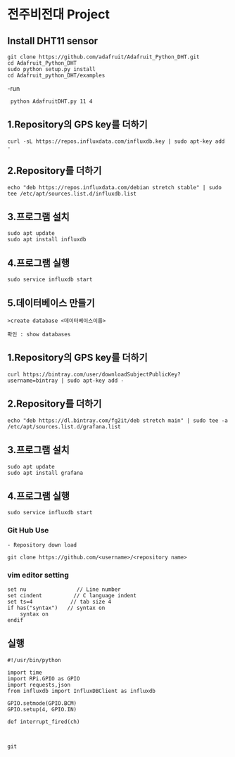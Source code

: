 # 전주비전대 Project

## Install DHT11 sensor
```
git clone https://github.com/adafruit/Adafruit_Python_DHT.git
cd Adafruit_Python_DHT
sudo python setup.py install
cd Adafruit_python_DHT/examples
```
   -run
   ```
    python AdafruitDHT.py 11 4
   ```
   
  ## 1.Repository의 GPS key를 더하기
```
curl -sL https://repos.influxdata.com/influxdb.key | sudo apt-key add -
```
  ## 2.Repository를 더하기
```
echo "deb https://repos.influxdata.com/debian stretch stable" | sudo tee /etc/apt/sources.list.d/influxdb.list
```
  ## 3.프로그램 설치
```
sudo apt update
sudo apt install influxdb
```
  ## 4.프로그램 실행
```
sudo service influxdb start
```
  ## 5.데이터베이스 만들기
```
>create database <데이터베이스이름>
```
```
확인 : show databases
```
  ## 1.Repository의 GPS key를 더하기
  ```
  curl https://bintray.com/user/downloadSubjectPublicKey?username=bintray | sudo apt-key add -
  ```
  
  ## 2.Repository를 더하기
  ```
  echo "deb https://dl.bintray.com/fg2it/deb stretch main" | sudo tee -a /etc/apt/sources.list.d/grafana.list
  ```
  
  ## 3.프로그램 설치
  ```
  sudo apt update
  sudo apt install grafana
  ````
  ## 4.프로그램 실행
```
sudo service influxdb start
```
  ### Git Hub Use
    - Repository down load
  ```
  git clone https://github.com/<username>/<repository name>
  ```
  ### vim editor setting
  ```
  set nu                // Line number
  set cindent          // C language indent
  set ts=4            // tab size 4
  if has("syntax")   // syntax on
      syntax on
  endif
  ```
  ## 실행
  ```
  #!/usr/bin/python
  
  import time
  import RPi.GPIO as GPIO
  import requests,json
  from influxdb import InfluxDBClient as influxdb
  
  GPIO.setmode(GPIO.BCM)
  GPIO.setup(4, GPIO.IN)
  
  def interrupt_fired(ch)
  
  
  
  git 
